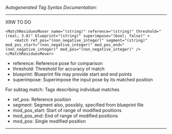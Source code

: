 _Autogenerated Tag Syntax Documentation:_

---
XRW TO DO

```
<MatchResiduesMover name="(string)" reference="(string)" threshold="(real; 3.0)" blueprint="(string)" superimpose="(bool; false)" >
    <match ref_pos="(non_negative_integer)" segment="(string)" mod_pos_start="(non_negative_integer)" mod_pos_end="(non_negative_integer)" mod_pos="(non_negative_integer)" />
</MatchResiduesMover>
```

-   reference: Reference pose for comparison
-   threshold: Threshold for accuracy of match
-   blueprint: Blueprint file may provide start and end points
-   superimpose: Superimpose the input pose by its matched position


For subtag match: Tags describing individual matches

-   ref_pos: Reference position
-   segment: Segment also, possibly, specified from blueprint file
-   mod_pos_start: Start of range of modified positions
-   mod_pos_end: End of range of modified positions
-   mod_pos: Single modified position

---
